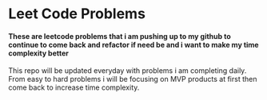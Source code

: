 # Leet Code Problems

#### These are leetcode problems that i am pushing up to my github to continue to come back and refactor if need be and i want to make my time complexity better
This repo will be updated everyday with problems i am completing daily. From easy to hard problems i will be focusing on MVP products at first then come back to increase time complexity. 
